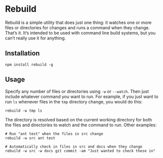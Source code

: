 # Rebuild

Rebuild is a simple utility that does just one thing: it watches one or more files or directories for changes and runs a command when they change. That’s it. It’s intended to be used with command line build systems, but you can’t really use it for anything.

## Installation

    npm install rebuild -g

## Usage

Specify any number of files or directories using `-w` or `--watch`. Then just include whatever command you want to run. For example, if you just want to run `ls` whenever files in the `tmp` directory change, you would do this:

    rebuild -w tmp ls

The directory is resolved based on the current working directory for both the files and directories to watch and the command to run. Other examples:

    # Run "ant test" when the files in src change
    rebuild -w src ant test

    # Automatically check in files in src and docs when they change
    rebuild -w src -w docs git commit -am "Just wanted to check these in"
